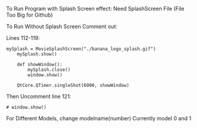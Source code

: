 To Run Program with Splash Screen effect: Need SplashScreen File (File Too Big for Github)


To Run Without Splash Screen Comment out:

Lines 112-119:

    mySplash = MovieSplashScreen("./banana_logo_splash.gif")
        mySplash.show()

        def showWindow():
            mySplash.close()
            window.show()

        QtCore.QTimer.singleShot(6000, showWindow)
    
Then Uncomment line 121:

    # window.show()



For Different Models, change modelname(number)
Currently model 0 and 1
